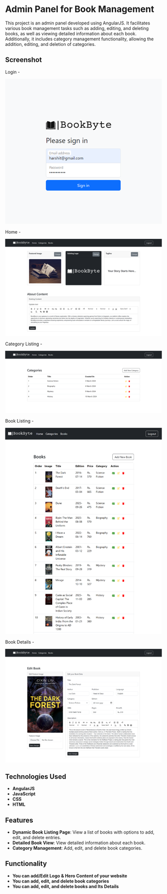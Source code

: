 # Admin Panel for Book Management

This project is an admin panel developed using AngularJS. It facilitates various book management tasks such as adding, editing, and deleting books, as well as viewing detailed information about each book. Additionally, it includes category management functionality, allowing the addition, editing, and deletion of categories.

## Screenshot

Login - 

![login_page](./BookByte%20-%20Admin%20Panel/assets/login.png)

Home - 

![home_page](./BookByte%20-%20Admin%20Panel/assets/home.png)

Category Listing - 

![category_listing](./BookByte%20-%20Admin%20Panel/assets/category_listing.png)

Book Listing - 

![book_listing](./BookByte%20-%20Admin%20Panel/assets/book_listing.png)

Book Details - 

![book_details](./BookByte%20-%20Admin%20Panel/assets/book_details.png)

## Technologies Used

- **AngularJS**
- **JavaScript**
- **CSS**
- **HTML**

## Features

- **Dynamic Book Listing Page**: View a list of books with options to add, edit, and delete entries.
- **Detailed Book View**: View detailed information about each book.
- **Category Management**: Add, edit, and delete book categories.

## Functionality

- **You can add/Edit Logo & Hero Content of your website**
- **You can add, edit, and delete book categories**
- **You can add, edit, and delete books and Its Details**

